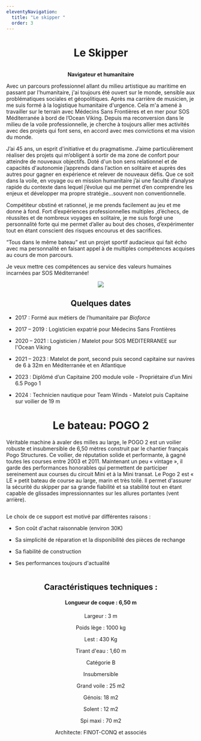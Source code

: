 ```yaml
---
eleventyNavigation:
  title: "Le skipper "
  order: 3
---
```

<h1 style="text-align: center">Le Skipper</h1><p style="text-align: center"><img src="/images/skipper_2.jpg" alt=""></p><p style="text-align: center"><strong>Navigateur et humanitaire</strong></p>

Avec un parcours professionnel allant du milieu artistique au maritime en passant par l'humanitaire, j'ai toujours été ouvert sur le monde, sensible aux problématiques sociales et géopolitiques. Après ma carrière de musicien, je me suis formé à la logistique humanitaire d'urgence. Cela m'a amené à travailler sur le terrain avec Médecins Sans Frontières et en mer pour SOS Méditerranée à bord de l’Ocean Viking. Depuis ma reconversion dans le milieu de la voile professionnelle, je cherche à toujours allier mes activités avec des projets qui font sens, en accord avec mes convictions et ma vision du monde.

J’ai 45 ans, un esprit d'initiative et du pragmatisme. J’aime particulièrement réaliser des projets qui m’obligent à sortir de ma zone de confort pour atteindre de nouveaux objectifs. Doté d'un bon sens relationnel et de capacités d'autonomie j’apprends dans l’action en solitaire et auprès des autres pour gagner en expérience et relever de nouveaux défis. Que ce soit dans la voile, en voyage ou en mission humanitaire j’ai une faculté d’analyse rapide du contexte dans lequel j’évolue qui me permet d’en comprendre les enjeux et développer ma propre stratégie...souvent non conventionnelle.

Compétiteur obstiné et rationnel, je me prends facilement au jeu et me donne à fond. Fort d’expériences professionnelles multiples ,d’échecs, de réussites et de nombreux voyages en solitaire, je me suis forgé une personnalité forte qui me permet d’aller au bout des choses, d’expérimenter tout en étant conscient des risques encourus et des sacrifices.

“Tous dans le même bateau” est un projet sportif audacieux qui fait écho avec ma personnalité en faisant appel à de multiples compétences acquises au cours de mon parcours.

Je veux mettre ces compétences au service des valeurs humaines incarnées par SOS Méditerranée!

<p style="text-align: center"><img src="/images/Skipper_ok.jpg"></p><h2 style="text-align: center">Quelques dates</h2>

*   2017 : Formé aux métiers de l’humanitaire par _Bioforce_
    
*   2017 – 2019 : Logisticien expatrié pour Médecins Sans Frontières
    
*   2020 – 2021 : Logisticien / Matelot pour SOS MEDITERRANEE sur l'Ocean Viking
    
*   2021 – 2023 : Matelot de pont, second puis second capitaine sur navires de 6 à 32m en Méditerranée et en Atlantique
    
*   2023 : Diplômé d’un Capitaine 200 module voile - Propriétaire d’un Mini 6.5 Pogo 1
    
*   2024 : Technicien nautique pour Team Winds - Matelot puis Capitaine sur voilier de 19 m
    

<h1 style="text-align: center">Le bateau: POGO 2</h1>

Véritable machine à avaler des milles au large, le POGO 2 est un voilier robuste et insubmersible de 6,50 mètres construit par le chantier français Pogo Structures. Ce voilier, de réputation solide et performante, à gagné toutes les courses entre 2003 et 2011. Maintenant un peu « vintage », il garde des performances honorables qui permettent de participer sereinement aux courses du circuit Mini et à la Mini transat. Le Pogo 2 est « LE » petit bateau de course au large, marin et très toilé. Il permet d'assurer la sécurité du skipper par sa grande fiabilité et sa stabilité tout en étant capable de glissades impressionnantes sur les allures portantes (vent arrière).

<p style="text-align: center"><img src="/images/pogo2_2.gif" alt=""></p>

Le choix de ce support est motivé par différentes raisons :

*   Son coût d'achat raisonnable (environ 30K)
    
*   Sa simplicité de réparation et la disponibilité des pièces de rechange
    
*   Sa fiabilité de construction
    
*   Ses performances toujours d'actualité
    

<p style="text-align: center"><img src="/images/pogo2_3.jpg" alt=""></p><h2 style="text-align: center">Caractéristiques techniques :</h2><h4 style="text-align: center">Longueur de coque : 6,50 m</h4><p style="text-align: center">Largeur : 3 m</p><p style="text-align: center">Poids lège : 1000 kg</p><p style="text-align: center">Lest : 430 Kg</p><p style="text-align: center">Tirant d'eau : 1,60 m</p><p style="text-align: center">Catégorie B</p><p style="text-align: center">Insubmersible</p><p style="text-align: center">Grand voile : 25 m2</p><p style="text-align: center">Génois: 18 m2</p><p style="text-align: center">Solent : 12 m2</p><p style="text-align: center">Spi maxi : 70 m2</p><p style="text-align: center">Architecte: FINOT-CONQ et associés</p>